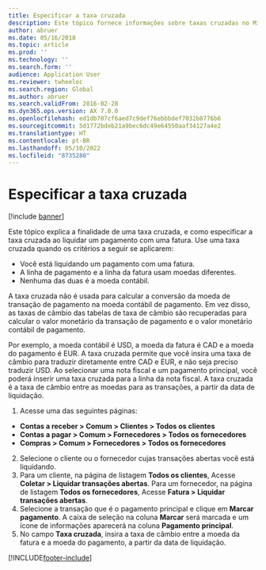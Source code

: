 ```yaml
---
title: Especificar a taxa cruzada
description: Este tópico fornece informações sobre taxas cruzadas no Microsoft Dynamics 365 Finance.
author: abruer
ms.date: 05/16/2018
ms.topic: article
ms.prod: ''
ms.technology: ''
ms.search.form: ''
audience: Application User
ms.reviewer: twheeloc
ms.search.region: Global
ms.author: abruer
ms.search.validFrom: 2016-02-28
ms.dyn365.ops.version: AX 7.0.0
ms.openlocfilehash: ed1db707cf6aed7c9def76ebbbdef7032b8776b6
ms.sourcegitcommit: 5d1772bdeb21a9bec6dc49e64550aaf34127a4e2
ms.translationtype: HT
ms.contentlocale: pt-BR
ms.lasthandoff: 05/10/2022
ms.locfileid: "8735280"
---
```

# <a name="specify-the-cross-rate"></a>Especificar a taxa cruzada

[!include [banner](../includes/banner.md)]

Este tópico explica a finalidade de uma taxa cruzada, e como especificar a taxa cruzada ao liquidar um pagamento com uma fatura. Use uma taxa cruzada quando os critérios a seguir se aplicarem: 
-   Você está liquidando um pagamento com uma fatura. 
-   A linha de pagamento e a linha da fatura usam moedas diferentes. 
-   Nenhuma das duas é a moeda contábil. 

A taxa cruzada não é usada para calcular a conversão da moeda de transação de pagamento na moeda contábil de pagamento. Em vez disso, as taxas de câmbio das tabelas de taxa de câmbio são recuperadas para calcular o valor monetário da transação de pagamento e o valor monetário contábil de pagamento. 

Por exemplo, a moeda contábil é USD, a moeda da fatura é CAD e a moeda do pagamento é EUR. A taxa cruzada permite que você insira uma taxa de câmbio para traduzir diretamente entre CAD e EUR, e não seja preciso traduzir USD. Ao selecionar uma nota fiscal e um pagamento principal, você poderá inserir uma taxa cruzada para a linha da nota fiscal. A taxa cruzada é a taxa de câmbio entre as moedas para as transações, a partir da data de liquidação.

1.  Acesse uma das seguintes páginas:
- **Contas a receber > Comum > Clientes > Todos os clientes** 
- **Contas a pagar > Comum > Fornecedores > Todos os fornecedores** 
- **Compras > Comum > Fornecedores > Todos os fornecedores**
2.  Selecione o cliente ou o fornecedor cujas transações abertas você está liquidando. 
3.  Para um cliente, na página de listagem **Todos os clientes**, Acesse **Coletar > Liquidar transações abertas**. Para um fornecedor, na página de listagem **Todos os fornecedores**, Acesse **Fatura > Liquidar transações abertas**. 
4.  Selecione a transação que é o pagamento principal e clique em **Marcar pagamento**. A caixa de seleção na coluna **Marcar** será marcada e um ícone de informações aparecerá na coluna **Pagamento principal**. 
5.  No campo **Taxa cruzada**, insira a taxa de câmbio entre a moeda da fatura e a moeda do pagamento, a partir da data de liquidação. 


[!INCLUDE[footer-include](../../includes/footer-banner.md)]
